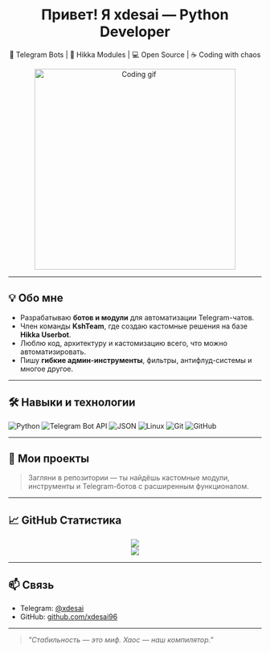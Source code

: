 <h1 align="center">Привет! Я xdesai — Python Developer</h1>
<p align="center">
  🔧 Telegram Bots | 🧩 Hikka Modules | 💻 Open Source | ☕ Coding with chaos
</p>

<p align="center">
  <img src="https://media.giphy.com/media/qgQUggAC3Pfv687qPC/giphy.gif" width="400" alt="Coding gif" />
</p>

---

## 💡 Обо мне

- Разрабатываю **ботов и модули** для автоматизации Telegram-чатов.
- Член команды **KshTeam**, где создаю кастомные решения на базе **Hikka Userbot**.
- Люблю код, архитектуру и кастомизацию всего, что можно автоматизировать.
- Пишу **гибкие админ-инструменты**, фильтры, антифлуд-системы и многое другое.

---

## 🛠️ Навыки и технологии

![Python](https://img.shields.io/badge/-Python-333?style=flat&logo=python)
![Telegram Bot API](https://img.shields.io/badge/-Telegram_Bots-2CA5E0?style=flat&logo=telegram)
![JSON](https://img.shields.io/badge/-JSON-333?style=flat&logo=json)
![Linux](https://img.shields.io/badge/-Linux-333?style=flat&logo=linux)
![Git](https://img.shields.io/badge/-Git-333?style=flat&logo=git)
![GitHub](https://img.shields.io/badge/-GitHub-333?style=flat&logo=github)

---

## 📂 Мои проекты

> Загляни в репозитории — ты найдёшь кастомные модули, инструменты и Telegram-ботов с расширенным функционалом.

---

## 📈 GitHub Статистика

<p align="center">
  <img src="https://github-readme-stats.vercel.app/api?username=xdesai96&show_icons=true&theme=tokyonight" />
  <br />
  <img src="https://github-readme-stats.vercel.app/api/top-langs/?username=xdesai96&layout=compact&theme=tokyonight" />
</p>

---

## 📫 Связь

- Telegram: [@xdesai](https://t.me/xdesai)
- GitHub: [github.com/xdesai96](https://github.com/xdesai96)

---

> *"Стабильность — это миф. Хаос — наш компилятор."*
